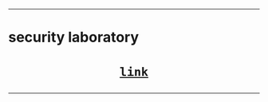 ----

# security laboratory 

<h1 align="center">

[`link`](https://github.com/yuva19102003/Data-Security-Laboratory-)
</h1>


----
